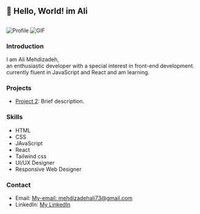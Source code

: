 ## 👋 Hello, World! im Ali
##
![Profile](https://komarev.com/ghpvc/?username=thelius1&label=Profile%20views&color=0e75b6&style=flat)
![GIF](https://media.giphy.com/media/qgQUggAC3Pfv687qPC/giphy.gif)
### Introduction
I am Ali Mehdizadeh,             
an enthusiastic developer with a special interest in front-end development.
currently fluent in JavaScript and React and am learning.

### Projects
- [Project 2](https://github.com/Ali-mehdizadeh73/Camping-Web): Brief description.

### Skills
- HTML
- CSS
- JAvaScript
- React
- Tailwind css
- UI/UX Designer
- Responsive Web Designer

### Contact
- Email: [My-email: mehdizadehali73@gmail.com](mehdizadehali73@gmail.com)
- LinkedIn: [My LinkedIn](https://www.linkedin.com/in/ali-mehdizadeh-40548a315/)
